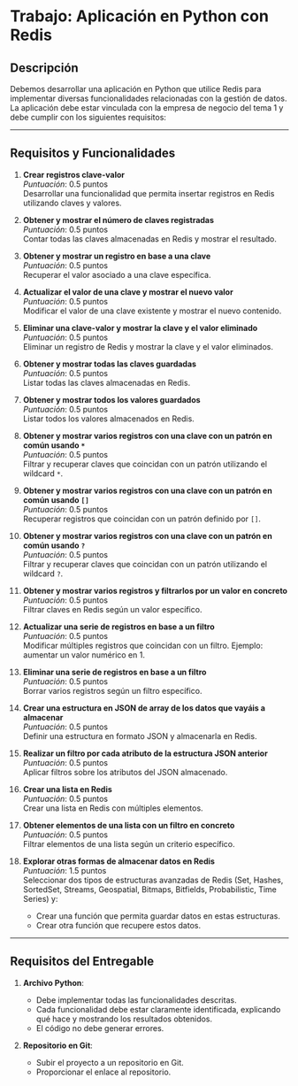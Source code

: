 # Trabajo: Aplicación en Python con Redis

## Descripción
Debemos desarrollar una aplicación en Python que utilice Redis para implementar diversas funcionalidades relacionadas con la gestión de datos. La aplicación debe estar vinculada con la empresa de negocio del tema 1 y debe cumplir con los siguientes requisitos:

---

## Requisitos y Funcionalidades

1. **Crear registros clave-valor**  
   *Puntuación*: 0.5 puntos  
   Desarrollar una funcionalidad que permita insertar registros en Redis utilizando claves y valores.

2. **Obtener y mostrar el número de claves registradas**  
   *Puntuación*: 0.5 puntos  
   Contar todas las claves almacenadas en Redis y mostrar el resultado.

3. **Obtener y mostrar un registro en base a una clave**  
   *Puntuación*: 0.5 puntos  
   Recuperar el valor asociado a una clave específica.

4. **Actualizar el valor de una clave y mostrar el nuevo valor**  
   *Puntuación*: 0.5 puntos  
   Modificar el valor de una clave existente y mostrar el nuevo contenido.

5. **Eliminar una clave-valor y mostrar la clave y el valor eliminado**  
   *Puntuación*: 0.5 puntos  
   Eliminar un registro de Redis y mostrar la clave y el valor eliminados.

6. **Obtener y mostrar todas las claves guardadas**  
   *Puntuación*: 0.5 puntos  
   Listar todas las claves almacenadas en Redis.

7. **Obtener y mostrar todos los valores guardados**  
   *Puntuación*: 0.5 puntos  
   Listar todos los valores almacenados en Redis.

8. **Obtener y mostrar varios registros con una clave con un patrón en común usando `*`**  
   *Puntuación*: 0.5 puntos  
   Filtrar y recuperar claves que coincidan con un patrón utilizando el wildcard `*`.

9. **Obtener y mostrar varios registros con una clave con un patrón en común usando `[]`**  
   *Puntuación*: 0.5 puntos  
   Recuperar registros que coincidan con un patrón definido por `[]`.

10. **Obtener y mostrar varios registros con una clave con un patrón en común usando `?`**  
    *Puntuación*: 0.5 puntos  
    Filtrar y recuperar claves que coincidan con un patrón utilizando el wildcard `?`.

11. **Obtener y mostrar varios registros y filtrarlos por un valor en concreto**  
    *Puntuación*: 0.5 puntos  
    Filtrar claves en Redis según un valor específico.

12. **Actualizar una serie de registros en base a un filtro**  
    *Puntuación*: 0.5 puntos  
    Modificar múltiples registros que coincidan con un filtro. Ejemplo: aumentar un valor numérico en 1.

13. **Eliminar una serie de registros en base a un filtro**  
    *Puntuación*: 0.5 puntos  
    Borrar varios registros según un filtro específico.

14. **Crear una estructura en JSON de array de los datos que vayáis a almacenar**  
    *Puntuación*: 0.5 puntos  
    Definir una estructura en formato JSON y almacenarla en Redis.

15. **Realizar un filtro por cada atributo de la estructura JSON anterior**  
    *Puntuación*: 0.5 puntos  
    Aplicar filtros sobre los atributos del JSON almacenado.

16. **Crear una lista en Redis**  
    *Puntuación*: 0.5 puntos  
    Crear una lista en Redis con múltiples elementos.

17. **Obtener elementos de una lista con un filtro en concreto**  
    *Puntuación*: 0.5 puntos  
    Filtrar elementos de una lista según un criterio específico.

18. **Explorar otras formas de almacenar datos en Redis**  
    *Puntuación*: 1.5 puntos  
    Seleccionar dos tipos de estructuras avanzadas de Redis (Set, Hashes, SortedSet, Streams, Geospatial, Bitmaps, Bitfields, Probabilistic, Time Series) y:  
    - Crear una función que permita guardar datos en estas estructuras.  
    - Crear otra función que recupere estos datos.

---

## Requisitos del Entregable

1. **Archivo Python**:  
   - Debe implementar todas las funcionalidades descritas.  
   - Cada funcionalidad debe estar claramente identificada, explicando qué hace y mostrando los resultados obtenidos.  
   - El código no debe generar errores.

2. **Repositorio en Git**:  
   - Subir el proyecto a un repositorio en Git.  
   - Proporcionar el enlace al repositorio.
